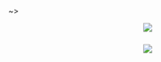
~>
<div align="center">
    <img src="https://readme-typing-svg.herokuapp.com/?duration=font=Righteous&size=35&center=true&vCenter=true&width=500&height=70&duration=4000&random=true&color=7DE8F7FF&lines=Under+Maintenance+:3;Under+Construction" />
</div>


<h3 align="center">
    <img src="https://readme-typing-svg.herokuapp.com/?font=Righteous&size=25&center=true&vCenter=true&width=500&height=70&duration=4000&lines=Thanks+for+visiting!+;Endless+Learning">
</h3>
